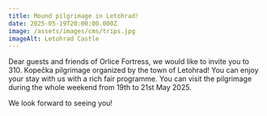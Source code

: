 ```yaml
---
title: Mound pilgrimage in Letohrad!
date: 2025-05-19T20:00:00.000Z
image: /assets/images/cms/trips.jpg
imageAlt: Letohrad Castle
---
```

Dear guests and friends of Orlice Fortress, we would like to invite you to 310. Kopečka pilgrimage organized by the town of Letohrad! You can enjoy your stay with us with a rich fair programme. You can visit the pilgrimage during the whole weekend from 19th to 21st May 2025.

We look forward to seeing you!
